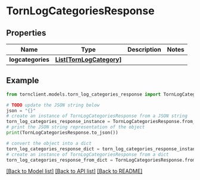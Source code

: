 # TornLogCategoriesResponse


## Properties

Name | Type | Description | Notes
------------ | ------------- | ------------- | -------------
**logcategories** | [**List[TornLogCategory]**](TornLogCategory.md) |  | 

## Example

```python
from tornclient.models.torn_log_categories_response import TornLogCategoriesResponse

# TODO update the JSON string below
json = "{}"
# create an instance of TornLogCategoriesResponse from a JSON string
torn_log_categories_response_instance = TornLogCategoriesResponse.from_json(json)
# print the JSON string representation of the object
print(TornLogCategoriesResponse.to_json())

# convert the object into a dict
torn_log_categories_response_dict = torn_log_categories_response_instance.to_dict()
# create an instance of TornLogCategoriesResponse from a dict
torn_log_categories_response_from_dict = TornLogCategoriesResponse.from_dict(torn_log_categories_response_dict)
```
[[Back to Model list]](../README.md#documentation-for-models) [[Back to API list]](../README.md#documentation-for-api-endpoints) [[Back to README]](../README.md)



